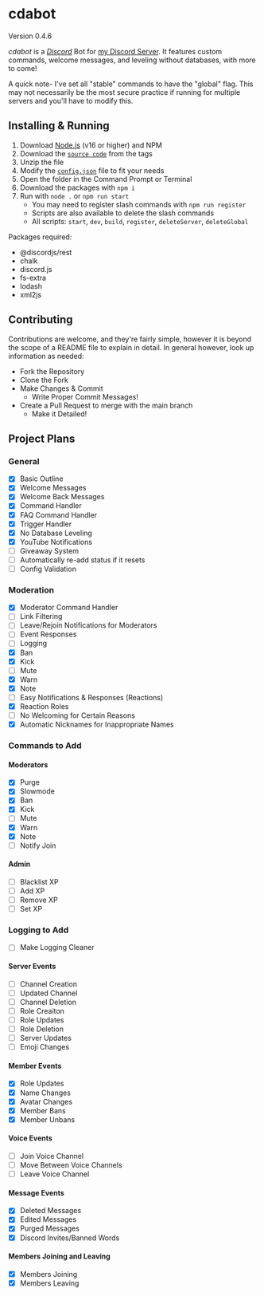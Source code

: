 # cdabot
Version 0.4.6

*cdabot* is a [*Discord*](https://discord.com) Bot for [my Discord Server](https://discord.gg/da32ASg). It features custom commands, welcome messages, and leveling without databases, with more to come!

A quick note- I've set all "stable" commands to have the "global" flag. This may not necessarily be the most secure practice if running for multiple servers and you'll have to modify this.

## Installing & Running
1. Download [Node.js](https://nodejs.org/) (v16 or higher) and NPM
2. Download the [`source code`](https://github.com/cda94581/stiadsbot/tags) from the tags
3. Unzip the file
4. Modify the [`config.json`](config.json) file to fit your needs
5. Open the folder in the Command Prompt or Terminal
6. Download the packages with `npm i`
7. Run with `node .` or `npm run start`
	- You may need to register slash commands with `npm run register`
	- Scripts are also available to delete the slash commands
	- All scripts: `start`, `dev`, `build`, `register`, `deleteServer`, `deleteGlobal`

Packages required:
- @discordjs/rest
- chalk
- discord.js
- fs-extra
- lodash
- xml2js

## Contributing
Contributions are welcome, and they're fairly simple, however it is beyond the scope of a README file to explain in detail. In general however, look up information as needed:
- Fork the Repository
- Clone the Fork
- Make Changes & Commit
	- Write Proper Commit Messages!
- Create a Pull Request to merge with the main branch
	- Make it Detailed!

## Project Plans
### General
- [x] Basic Outline
- [x] Welcome Messages
- [x] Welcome Back Messages
- [x] Command Handler
- [x] FAQ Command Handler
- [x] Trigger Handler
- [x] No Database Leveling
- [x] YouTube Notifications
- [ ] Giveaway System
- [ ] Automatically re-add status if it resets
- [ ] Config Validation

### Moderation
- [x] Moderator Command Handler
- [ ] Link Filtering
- [ ] Leave/Rejoin Notifications for Moderators
- [ ] Event Responses
- [ ] Logging
- [x] Ban
- [x] Kick
- [ ] Mute
- [x] Warn
- [x] Note
- [ ] Easy Notifications & Responses (Reactions)
- [x] Reaction Roles
- [ ] No Welcoming for Certain Reasons
- [x] Automatic Nicknames for Inappropriate Names

### Commands to Add
#### Moderators
- [x] Purge
- [x] Slowmode
- [x] Ban
- [x] Kick
- [ ] Mute
- [x] Warn
- [x] Note
- [ ] Notify Join

#### Admin
- [ ] Blacklist XP
- [ ] Add XP
- [ ] Remove XP
- [ ] Set XP

### Logging to Add
- [ ] Make Logging Cleaner

#### Server Events
- [ ] Channel Creation
- [ ] Updated Channel
- [ ] Channel Deletion
- [ ] Role Creaiton
- [ ] Role Updates
- [ ] Role Deletion
- [ ] Server Updates
- [ ] Emoji Changes

#### Member Events
- [x] Role Updates
- [x] Name Changes
- [x] Avatar Changes
- [x] Member Bans
- [x] Member Unbans

#### Voice Events
- [ ] Join Voice Channel
- [ ] Move Between Voice Channels
- [ ] Leave Voice Channel

#### Message Events
- [x] Deleted Messages
- [x] Edited Messages
- [x] Purged Messages
- [x] Discord Invites/Banned Words

#### Members Joining and Leaving
- [x] Members Joining
- [x] Members Leaving